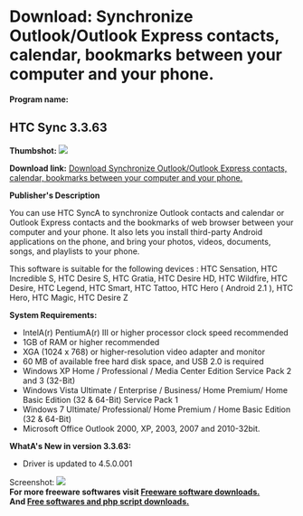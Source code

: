 # Download: Synchronize Outlook/Outlook Express contacts, calendar, bookmarks between your computer and your phone.

**Program name:**

## HTC Sync 3.3.63

  
**Thumbshot:** ![](http://www.freewarefiles.com/screenshot/htc_sync_md.jpg)   
  
**Download link:** [Download Synchronize Outlook/Outlook Express contacts, calendar, bookmarks between your computer and your phone.](http://freesoftwares.boysofts.com/HTC-Sync_program_61789.html)  
  


**Publisher's Description**  
  


You can use HTC SyncA to synchronize Outlook contacts and calendar or Outlook Express contacts and the bookmarks of web browser between your computer and your phone. It also lets you install third-party Android applications on the phone, and bring your photos, videos, documents, songs, and playlists to your phone. 

This software is suitable for the following devices : HTC Sensation, HTC Incredible S, HTC Desire S, HTC Gratia, HTC Desire HD, HTC Wildfire, HTC Desire, HTC Legend, HTC Smart, HTC Tattoo, HTC Hero ( Android 2.1 ), HTC Hero, HTC Magic, HTC Desire Z

**System Requirements:**

  * IntelA(r) PentiumA(r) III or higher processor clock speed recommended 
  * 1GB of RAM or higher recommended 
  * XGA (1024 x 768) or higher-resolution video adapter and monitor 
  * 60 MB of available free hard disk space, and USB 2.0 is required 
  * Windows XP Home / Professional / Media Center Edition Service Pack 2 and 3 (32-Bit) 
  * Windows Vista Ultimate / Enterprise / Business/ Home Premium/ Home Basic Edition (32 & 64-Bit) Service Pack 1 
  * Windows 7 Ultimate/ Professional/ Home Premium / Home Basic Edition (32 & 64-Bit) 
  * Microsoft Office Outlook 2000, XP, 2003, 2007 and 2010-32bit. 

**WhatA's New in version 3.3.63:**

  * Driver is updated to 4.5.0.001 

  
  
Screenshot: ![](http://www.freewarefiles.com/screenshot/htc_sync.jpg)   
**For more freeware softwares visit [Freeware software downloads.](http://freesoftwares.boysofts.com/)**   
**And [Free softwares and php script downloads.](http://www.boysofts.com/)**
